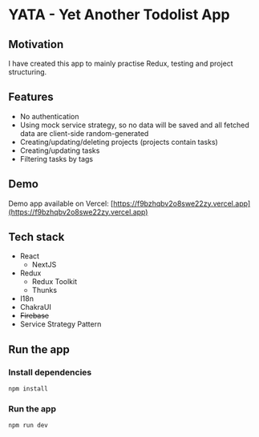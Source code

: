 # YATA - Yet Another Todolist App

## Motivation
I have created this app to mainly practise Redux, testing and project structuring.

## Features
- No authentication
- Using mock service strategy, so no data will be saved and all fetched data are client-side random-generated
- Creating/updating/deleting projects (projects contain tasks)
- Creating/updating tasks
- Filtering tasks by tags

## Demo
Demo app available on Vercel: [https://f9bzhqbv2o8swe22zy.vercel.app](https://f9bzhqbv2o8swe22zy.vercel.app)

## Tech stack
- React
	- NextJS
- Redux
	- Redux Toolkit
	- Thunks
- I18n
- ChakraUI
- ~~Firebase~~
- Service Strategy Pattern

## Run the app
### Install dependencies
```
npm install
```

### Run the app
```
npm run dev
```
